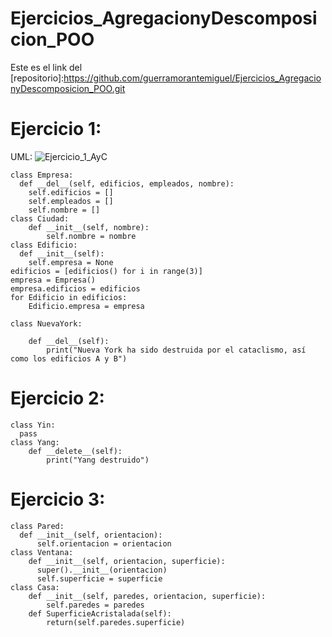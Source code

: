 # Ejercicios_AgregacionyDescomposicion_POO
Este es el link del [repositorio]:https://github.com/guerramorantemiguel/Ejercicios_AgregacionyDescomposicion_POO.git

# Ejercicio 1:
UML: ![Ejercicio_1_AyC](https://user-images.githubusercontent.com/100090620/160115007-da23143e-d60a-4b0e-9f8f-000f30df617e.PNG)

```
class Empresa:
  def __del__(self, edificios, empleados, nombre):
    self.edificios = []
    self.empleados = []
    self.nombre = []
class Ciudad:
    def __init__(self, nombre):
        self.nombre = nombre
class Edificio:
  def __init__(self):
    self.empresa = None
edificios = [edificios() for i in range(3)]    
empresa = Empresa()
empresa.edificios = edificios
for Edificio in edificios: 
    Edificio.empresa = empresa
  
class NuevaYork: 
 
    def __del__(self): 
        print("Nueva York ha sido destruida por el cataclismo, así como los edificios A y B") 
```

# Ejercicio 2:

```
class Yin: 
  pass 
class Yang: 
    def __delete__(self): 
        print("Yang destruido") 
```

# Ejercicio 3:
```
class Pared: 
  def __init__(self, orientacion):
      self.orientacion = orientacion
class Ventana:
    def __init__(self, orientacion, superficie):
      super().__init__(orientacion)
      self.superficie = superficie
class Casa:
    def __init__(self, paredes, orientacion, superficie):
        self.paredes = paredes
    def SuperficieAcristalada(self):
        return(self.paredes.superficie)
```

